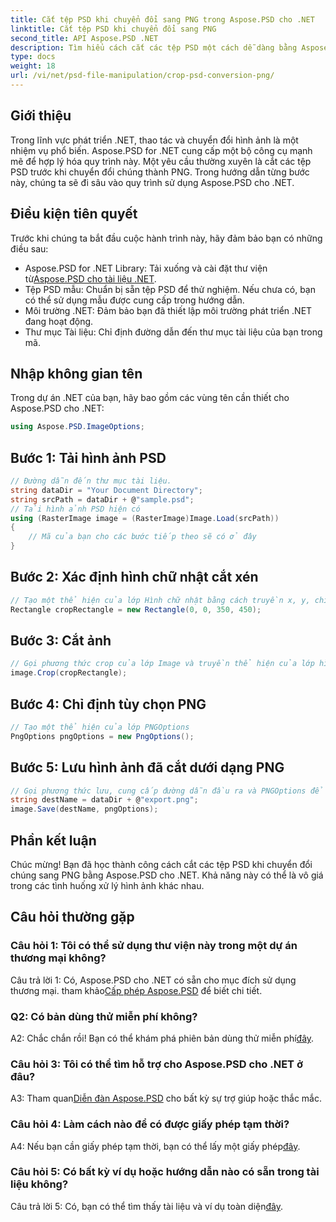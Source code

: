 ```yaml
---
title: Cắt tệp PSD khi chuyển đổi sang PNG trong Aspose.PSD cho .NET
linktitle: Cắt tệp PSD khi chuyển đổi sang PNG
second_title: API Aspose.PSD .NET
description: Tìm hiểu cách cắt các tệp PSD một cách dễ dàng bằng Aspose.PSD cho .NET. Hãy làm theo hướng dẫn từng bước của chúng tôi để chuyển đổi liền mạch sang PNG.
type: docs
weight: 18
url: /vi/net/psd-file-manipulation/crop-psd-conversion-png/
---
```

## Giới thiệu
Trong lĩnh vực phát triển .NET, thao tác và chuyển đổi hình ảnh là một nhiệm vụ phổ biến. Aspose.PSD for .NET cung cấp một bộ công cụ mạnh mẽ để hợp lý hóa quy trình này. Một yêu cầu thường xuyên là cắt các tệp PSD trước khi chuyển đổi chúng thành PNG. Trong hướng dẫn từng bước này, chúng ta sẽ đi sâu vào quy trình sử dụng Aspose.PSD cho .NET.
## Điều kiện tiên quyết
Trước khi chúng ta bắt đầu cuộc hành trình này, hãy đảm bảo bạn có những điều sau:
-  Aspose.PSD for .NET Library: Tải xuống và cài đặt thư viện từ[Aspose.PSD cho tài liệu .NET](https://reference.aspose.com/psd/net/).
- Tệp PSD mẫu: Chuẩn bị sẵn tệp PSD để thử nghiệm. Nếu chưa có, bạn có thể sử dụng mẫu được cung cấp trong hướng dẫn.
- Môi trường .NET: Đảm bảo bạn đã thiết lập môi trường phát triển .NET đang hoạt động.
- Thư mục Tài liệu: Chỉ định đường dẫn đến thư mục tài liệu của bạn trong mã.
## Nhập không gian tên
Trong dự án .NET của bạn, hãy bao gồm các vùng tên cần thiết cho Aspose.PSD cho .NET:
```csharp
using Aspose.PSD.ImageOptions;
```
## Bước 1: Tải hình ảnh PSD
```csharp
// Đường dẫn đến thư mục tài liệu.
string dataDir = "Your Document Directory";
string srcPath = dataDir + @"sample.psd";
// Tải hình ảnh PSD hiện có
using (RasterImage image = (RasterImage)Image.Load(srcPath))
{
    // Mã của bạn cho các bước tiếp theo sẽ có ở đây
}
```
## Bước 2: Xác định hình chữ nhật cắt xén
```csharp
// Tạo một thể hiện của lớp Hình chữ nhật bằng cách truyền x, y, chiều rộng và chiều cao
Rectangle cropRectangle = new Rectangle(0, 0, 350, 450);
```
## Bước 3: Cắt ảnh
```csharp
// Gọi phương thức crop của lớp Image và truyền thể hiện của lớp hình chữ nhật
image.Crop(cropRectangle);
```
## Bước 4: Chỉ định tùy chọn PNG
```csharp
// Tạo một thể hiện của lớp PNGOptions
PngOptions pngOptions = new PngOptions();
```
## Bước 5: Lưu hình ảnh đã cắt dưới dạng PNG
```csharp
// Gọi phương thức lưu, cung cấp đường dẫn đầu ra và PNGOptions để chuyển đổi tệp PSD thành PNG và lưu đầu ra
string destName = dataDir + @"export.png";
image.Save(destName, pngOptions);
```
## Phần kết luận

Chúc mừng! Bạn đã học thành công cách cắt các tệp PSD khi chuyển đổi chúng sang PNG bằng Aspose.PSD cho .NET. Khả năng này có thể là vô giá trong các tình huống xử lý hình ảnh khác nhau.

## Câu hỏi thường gặp

### Câu hỏi 1: Tôi có thể sử dụng thư viện này trong một dự án thương mại không?

 Câu trả lời 1: Có, Aspose.PSD cho .NET có sẵn cho mục đích sử dụng thương mại. tham khảo[Cấp phép Aspose.PSD](https://purchase.aspose.com/buy) để biết chi tiết.

### Q2: Có bản dùng thử miễn phí không?

A2: Chắc chắn rồi! Bạn có thể khám phá phiên bản dùng thử miễn phí[đây](https://releases.aspose.com/).

### Câu hỏi 3: Tôi có thể tìm hỗ trợ cho Aspose.PSD cho .NET ở đâu?

 A3: Tham quan[Diễn đàn Aspose.PSD](https://forum.aspose.com/c/psd/34) cho bất kỳ sự trợ giúp hoặc thắc mắc.

### Câu hỏi 4: Làm cách nào để có được giấy phép tạm thời?

 A4: Nếu bạn cần giấy phép tạm thời, bạn có thể lấy một giấy phép[đây](https://purchase.aspose.com/temporary-license/).

### Câu hỏi 5: Có bất kỳ ví dụ hoặc hướng dẫn nào có sẵn trong tài liệu không?

 Câu trả lời 5: Có, bạn có thể tìm thấy tài liệu và ví dụ toàn diện[đây](https://reference.aspose.com/psd/net/).